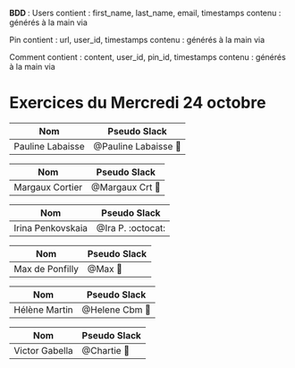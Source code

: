 <b> BDD </b>:
Users
contient : first_name, last_name, email, timestamps contenu : générés à la main via

Pin
contient : url, user_id, timestamps contenu : générés à la main via

Comment
contient : content, user_id, pin_id, timestamps contenu : générés à la main via

# Exercices du Mercredi 24 octobre 

Nom | Pseudo Slack
------------ | -------------
Pauline Labaisse | @Pauline Labaisse :baby_chick:

Nom | Pseudo Slack
------------ | -------------
Margaux Cortier | @Margaux Crt :penguin:

Nom | Pseudo Slack
------------ | -------------
Irina Penkovskaia | @Ira P. :octocat:

Nom | Pseudo Slack
------------ | -------------
Max de Ponfilly | @Max :tiger:

Nom | Pseudo Slack
------------ | -------------
Hélène Martin | @Helene Cbm :panda_face:

Nom | Pseudo Slack
------------ | -------------
Victor Gabella | @Chartie :bear:
